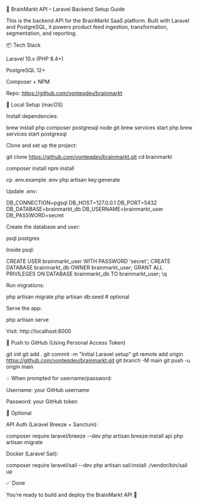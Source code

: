 🚀 BrainMarkt API – Laravel Backend Setup Guide

This is the backend API for the BrainMarkt SaaS platform. Built with Laravel and PostgreSQL, it powers product feed ingestion, transformation, segmentation, and reporting.

📦 Tech Stack

Laravel 10.x (PHP 8.4+)

PostgreSQL 12+

Composer + NPM

Repo: https://github.com/vonteqdev/brainmarkt

🔧 Local Setup (macOS)

Install dependencies:

brew install php composer postgresql node git
brew services start php
brew services start postgresql

Clone and set up the project:

git clone https://github.com/vonteqdev/brainmarkt.git
cd brainmarkt

composer install
npm install

cp .env.example .env
php artisan key:generate

Update .env:

DB_CONNECTION=pgsql
DB_HOST=127.0.0.1
DB_PORT=5432
DB_DATABASE=brainmarkt_db
DB_USERNAME=brainmarkt_user
DB_PASSWORD=secret

Create the database and user:

psql postgres

Inside psql:

CREATE USER brainmarkt_user WITH PASSWORD 'secret';
CREATE DATABASE brainmarkt_db OWNER brainmarkt_user;
GRANT ALL PRIVILEGES ON DATABASE brainmarkt_db TO brainmarkt_user;
\q

Run migrations:

php artisan migrate
php artisan db:seed # optional

Serve the app:

php artisan serve

Visit: http://localhost:8000

📂 Push to GitHub (Using Personal Access Token)

git init
git add .
git commit -m "Initial Laravel setup"
git remote add origin https://github.com/vonteqdev/brainmarkt.git
git branch -M main
git push -u origin main

💡 When prompted for username/password:

Username: your GitHub username

Password: your GitHub token

🔐 Optional

API Auth (Laravel Breeze + Sanctum):

composer require laravel/breeze --dev
php artisan breeze:install api
php artisan migrate

Docker (Laravel Sail):

composer require laravel/sail --dev
php artisan sail:install
./vendor/bin/sail up

✅ Done

You’re ready to build and deploy the BrainMarkt API 🚀
